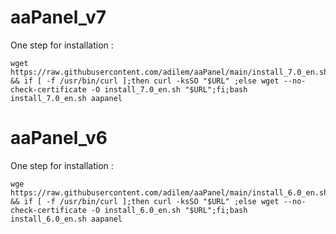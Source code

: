 # aaPanel_v7

One step for installation :
```
wget https://raw.githubusercontent.com/adilem/aaPanel/main/install_7.0_en.sh && if [ -f /usr/bin/curl ];then curl -ksSO "$URL" ;else wget --no-check-certificate -O install_7.0_en.sh "$URL";fi;bash install_7.0_en.sh aapanel

```


# aaPanel_v6

One step for installation :
```
wge https://raw.githubusercontent.com/adilem/aaPanel/main/install_6.0_en.sh && if [ -f /usr/bin/curl ];then curl -ksSO "$URL" ;else wget --no-check-certificate -O install_6.0_en.sh "$URL";fi;bash install_6.0_en.sh aapanel

```
